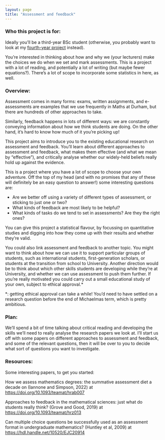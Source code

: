 ```yaml
---
layout: page
title: "Assessment and feedback"
---
```



<h3>Who this project is for:</h3>

Ideally you’ll be a third-year BSc student (otherwise, you probably want to look at my <a href="https://cwallace23.github.io/teaching/final-year-projects/functional-limit-theorems">fourth-year project</a> instead).

You’re interested in thinking about how and why we (your lecturers) make the choices we do when we set and mark assessments. This is a project with a lot of reading, and potentially a lot of writing (but maybe fewer equations?). There’s a lot of scope to incorporate some statistics in here, as well.

<h3>Overview:</h3>

Assessment comes in many forms: exams, written assignments, and e-assessments are examples that we use frequently in Maths at Durham, but there are hundreds of other approaches to take.

Similarly, feedback happens in lots of different ways: we are constantly conveying information about how we think students are doing. On the other hand, it’s hard to know how much of it you’re picking up!

This project aims to introduce you to the existing educational research on assessment and feedback. You’ll learn about different approaches to assessment and feedback, what makes them effective (and what we mean by “effective”), and critically analyse whether our widely-held beliefs really hold up against the evidence.

This is a project where you have a lot of scope to choose your own adventure. Off the top of my head (and with no promises that any of these will definitely be an easy question to answer!) some interesting questions are:
<ul>
<li>   Are we better off using a variety of different types of assessment, or sticking to just one or two?
<li>   What kinds of feedback are most likely to be helpful?
<li>   What kinds of tasks do we tend to set in assessments? Are they the right ones?
</ul>

You can give this project a statistical flavour, by focussing on quantitative studies and digging into how they come up with their results and whether they’re valid.

You could also link assessment and feedback to another topic. You might want to think about how we can use it to support particular groups of students, such as international students, first-generation scholars, or students at the transition from school to University. Another direction would be to think about which other skills students are developing while they’re at University, and whether we can use assessment to push them further. If you’re really motivated you could carry out a small educational study of your own, subject to ethical approval.*

*: getting ethical approval can take a while! You’d need to have settled on a research question before the end of Michaelmas term, which is pretty ambitious.

<h3>Plan:</h3>

We’ll spend a bit of time talking about critical reading and developing the skills we’ll need to really analyse the research papers we look at. I’ll start us off with some papers on different approaches to assessment and feedback, and some of the relevant questions, then it will be over to you to decide what sort of questions you want to investigate.

<h3>Resources:</h3>

Some interesting papers, to get you started:

How we assess mathematics degrees: the summative assessment diet a decade on (Iannone and Simpson, 2022) at https://doi.org/10.1093/teamat/hrab007

Approaches to feedback in the mathematical sciences: just what do students really think? (Grove and Good, 2019) at https://doi.org/10.1093/teamat/hrz013

Can multiple choice questions be successfully used as an assessment format in undergraduate mathematics? (Huntley et al, 2009) at https://hdl.handle.net/10520/EJC20914

